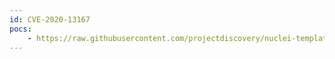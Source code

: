 ```yaml
---
id: CVE-2020-13167
pocs:
    - https://raw.githubusercontent.com/projectdiscovery/nuclei-templates/master/cves/CVE-2020-13167.yaml
---
```

